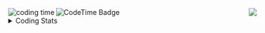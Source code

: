 <img align="left"  src="https://wakatime.com/badge/user/018e92de-fd36-49db-920c-68aa5cee604c.svg" alt="coding time"/> 
<img align="left" href="https://codetime.dev" alt="CodeTime Badge" src="https://img.shields.io/endpoint?style=social&color=222&url=https%3A%2F%2Fapi.codetime.dev%2Fshield%3Fid%3D25279%26project%3D%26in=0">
<img align="right" src="https://visitor-badge.laobi.icu/badge?page_id=Sangam5756.sangammundhe" />

<br>

<details>
<summary>Coding Stats</summary>
  
  <div align=center>
       
   <img width=800 height=500 src="https://wakatime.com/share/@sangammundhe/f48577b0-85bb-4ffe-ac31-36a583b0374d.svg"/>

  </div>
</details>
